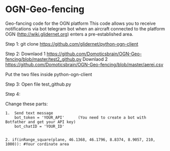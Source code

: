 # OGN-Geo-fencing
Geo-fancing code for the OGN platform
This code allows you to receive notifications via bot telegram bot when an aircraft connected to the platform OGN (http://wiki.glidernet.org) enters a pre-established area.


Step 1:
git clone https://github.com/glidernet/python-ogn-client

Step 2:
Downlaod 1 https://github.com/Domoticsbrain/OGN-Geo-fencing/blob/master/test2_github.py
Downlaod 2 https://github.com/Domoticsbrain/OGN-Geo-fencing/blob/master/aerei.csv

Put the two files inside python-ogn-client

Step 3:
Open file test_github.py

Step 4:

Change these parts:

    1.  Send text message
        bot_token = 'YOUR_API'      (You need to create a bot with Botfather and get your API key)
        bot_chatID = 'YOUR_ID'
    
    
    2. if(inRange_square(plane, 46.1368, 46.1796, 8.8374, 8.9057, 210, 1000)): #Your cordinate area
    
    
    
    
    
    
 

